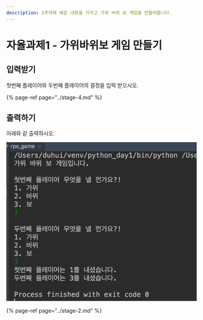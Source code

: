 ```yaml
---
description: 1주차때 배운 내용을 가지고 가위 바위 보 게임을 만들어봅니다.
---
```


# 자율과제1 - 가위바위보 게임 만들기

## 입력받기

첫번째 플레이어와 두번째 플레이어의 결정을 입력 받으시오.

{% page-ref page="../stage-4.md" %}

## 출력하기

아래와 같 출력하시오.

![&#xAC00;&#xC704; &#xBC14;&#xC704; &#xBCF4; &#xAC8C;&#xC784; &#xCD9C;&#xB825; &#xBAA8;&#xC2B5;](../../.gitbook/assets/image%20%2856%29.png)

{% page-ref page="../stage-2.md" %}



